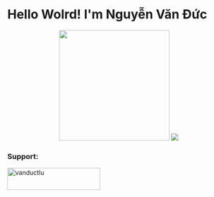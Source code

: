 # Hello Wolrd! I'm Nguyễn Văn Đức

<p align="center">
  <img src="https://github-readme-stats.vercel.app/api/top-langs/?username=vanductlu&theme=dark&card_width=220&line_height=100" height="250px" />
  <img src="https://github-readme-stats.vercel.app/api?username=vanductlu&show_icons=true&theme=radical">
</p>
<h3 align="left">Support:</h3>
<p><a href="https://www.buymeacoffee.com/nvd2k3"><img align="left"
            src="https://cdn.buymeacoffee.com/buttons/v2/default-yellow.png" height="50" width="210"
            alt="vanductlu" /></a></p><br><br>
